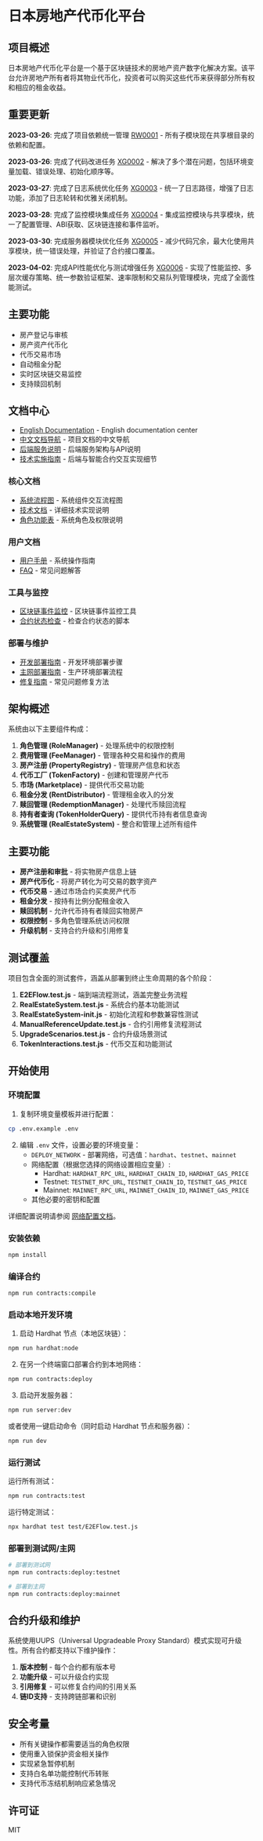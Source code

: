 # 日本房地产代币化平台

## 项目概述

日本房地产代币化平台是一个基于区块链技术的房地产资产数字化解决方案。该平台允许房地产所有者将其物业代币化，投资者可以购买这些代币来获得部分所有权和相应的租金收益。

## 重要更新

**2023-03-26**: 完成了项目依赖统一管理 [RW0001](./docs/dev/REFACTOR_README.md) - 所有子模块现在共享根目录的依赖和配置。

**2023-03-26**: 完成了代码改进任务 [XG0002](./docs/dev/XG0002.md) - 解决了多个潜在问题，包括环境变量加载、错误处理、初始化顺序等。

**2023-03-27**: 完成了日志系统优化任务 [XG0003](./docs/dev/XG0003.md) - 统一了日志路径，增强了日志功能，添加了日志轮转和优雅关闭机制。

**2023-03-28**: 完成了监控模块集成任务 [XG0004](./docs/dev/XG0004.md) - 集成监控模块与共享模块，统一了配置管理、ABI获取、区块链连接和事件监听。

**2023-03-30**: 完成服务器模块优化任务 [XG0005](./docs/dev/XG0005.md) - 减少代码冗余，最大化使用共享模块，统一错误处理，并验证了合约接口覆盖。

**2023-04-02**: 完成API性能优化与测试增强任务 [XG0006](./docs/dev/XG0006.md) - 实现了性能监控、多层次缓存策略、统一参数验证框架、速率限制和交易队列管理模块，完成了全面性能测试。

## 主要功能

- 房产登记与审核
- 房产资产代币化
- 代币交易市场
- 自动租金分配
- 实时区块链交易监控
- 支持赎回机制

## 文档中心

- [English Documentation](./server/docs/README.md) - English documentation center
- [中文文档导航](./server/docs/文档导航.md) - 项目文档的中文导航
- [后端服务说明](./server/README.md) - 后端服务架构与API说明
- [技术实施指南](./server/docs/技术实施.md) - 后端与智能合约交互实现细节

### 核心文档

- [系统流程图](./docs/系统流程图.md) - 系统组件交互流程图
- [技术文档](./docs/技术文档.md) - 详细技术实现说明
- [角色功能表](./docs/角色功能表.md) - 系统角色及权限说明

### 用户文档

- [用户手册](./docs/用户手册.md) - 系统操作指南
- [FAQ](./docs/FAQ.md) - 常见问题解答

### 工具与监控

- [区块链事件监控](./monitor/README.md) - 区块链事件监控工具
- [合约状态检查](./monitor/scripts/check-contracts.js) - 检查合约状态的脚本

### 部署与维护

- [开发部署指南](./docs/开发部署指南.md) - 开发环境部署步骤
- [主网部署指南](./docs/主网部署指南.md) - 生产环境部署流程
- [修复指南](./docs/修复指南.md) - 常见问题修复方法

## 架构概述

系统由以下主要组件构成：

1. **角色管理 (RoleManager)** - 处理系统中的权限控制
2. **费用管理 (FeeManager)** - 管理各种交易和操作的费用
3. **房产注册 (PropertyRegistry)** - 管理房产信息和状态
4. **代币工厂 (TokenFactory)** - 创建和管理房产代币
5. **市场 (Marketplace)** - 提供代币交易功能
6. **租金分发 (RentDistributor)** - 管理租金收入的分发
7. **赎回管理 (RedemptionManager)** - 处理代币赎回流程
8. **持有者查询 (TokenHolderQuery)** - 提供代币持有者信息查询
9. **系统管理 (RealEstateSystem)** - 整合和管理上述所有组件

## 主要功能

- **房产注册和审批** - 将实物房产信息上链
- **房产代币化** - 将房产转化为可交易的数字资产
- **代币交易** - 通过市场合约买卖房产代币
- **租金分发** - 按持有比例分配租金收入
- **赎回机制** - 允许代币持有者赎回实物房产
- **权限控制** - 多角色管理系统访问权限
- **升级机制** - 支持合约升级和引用修复

## 测试覆盖

项目包含全面的测试套件，涵盖从部署到终止生命周期的各个阶段：

1. **E2EFlow.test.js** - 端到端流程测试，涵盖完整业务流程
2. **RealEstateSystem.test.js** - 系统合约基本功能测试
3. **RealEstateSystem-init.js** - 初始化流程和参数兼容性测试
4. **ManualReferenceUpdate.test.js** - 合约引用修复流程测试
5. **UpgradeScenarios.test.js** - 合约升级场景测试
6. **TokenInteractions.test.js** - 代币交互和功能测试

## 开始使用

### 环境配置

1. 复制环境变量模板并进行配置：

```bash
cp .env.example .env
```

2. 编辑 `.env` 文件，设置必要的环境变量：
   - `DEPLOY_NETWORK` - 部署网络，可选值：`hardhat`、`testnet`、`mainnet`
   - 网络配置（根据您选择的网络设置相应变量）:
     - Hardhat: `HARDHAT_RPC_URL`, `HARDHAT_CHAIN_ID`, `HARDHAT_GAS_PRICE`
     - Testnet: `TESTNET_RPC_URL`, `TESTNET_CHAIN_ID`, `TESTNET_GAS_PRICE`
     - Mainnet: `MAINNET_RPC_URL`, `MAINNET_CHAIN_ID`, `MAINNET_GAS_PRICE`
   - 其他必要的密钥和配置

详细配置说明请参阅 [网络配置文档](./docs/NETWORK_CONFIG.md)。

### 安装依赖

```bash
npm install
```

### 编译合约

```bash
npm run contracts:compile
```

### 启动本地开发环境

1. 启动 Hardhat 节点（本地区块链）：

```bash
npm run hardhat:node
```

2. 在另一个终端窗口部署合约到本地网络：

```bash
npm run contracts:deploy
```

3. 启动开发服务器：

```bash
npm run server:dev
```

或者使用一键启动命令（同时启动 Hardhat 节点和服务器）：

```bash
npm run dev
```

### 运行测试

运行所有测试：

```bash
npm run contracts:test
```

运行特定测试：

```bash
npx hardhat test test/E2EFlow.test.js
```

### 部署到测试网/主网

```bash
# 部署到测试网
npm run contracts:deploy:testnet

# 部署到主网
npm run contracts:deploy:mainnet
```

## 合约升级和维护

系统使用UUPS（Universal Upgradeable Proxy Standard）模式实现可升级性。所有合约都支持以下维护操作：

1. **版本控制** - 每个合约都有版本号
2. **功能升级** - 可以升级合约实现
3. **引用修复** - 可以修复合约间的引用关系
4. **链ID支持** - 支持跨链部署和识别

## 安全考量

- 所有关键操作都需要适当的角色权限
- 使用重入锁保护资金相关操作
- 实现紧急暂停机制
- 支持白名单功能控制代币转账
- 支持代币冻结机制响应紧急情况

## 许可证

MIT 